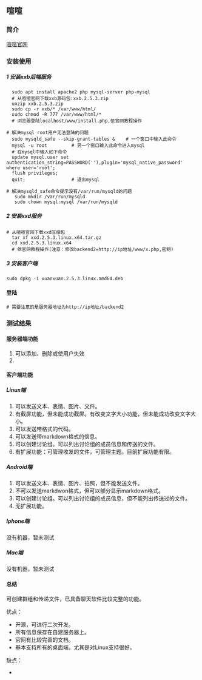 ## 喧喧

### 简介

[喧喧官网](https://xuan.im/)

### 安装使用

##### 1 安装xxb后端服务

```
  sudo apt install apache2 php mysql-server php-mysql
  # 从喧喧官网下载xxb源码包:xxb.2.5.3.zip
  unzip xxb.2.5.3.zip
  sudo cp -r xxb/* /var/www/html/
  sudo chmod -R 777 /var/www/html/*
  # 浏览器登陆localhost/www/install.php,依官网教程操作
  
# 解决mysql root用户无法登陆的问题
  sudo mysqld_safe --skip-grant-tables &	# 一个窗口中输入此命令
  mysql -u root 		# 另一个窗口输入此命令进入mysql
  # 在mysql中输入如下命令
  update mysql.user set authentication_string=PASSWORD(''),plugin='mysql_native_password' where user='root';
  flush privileges;
  quit;					# 退出mysql

# 解决mysqld_safe命令提示没有/var/run/mysqld的问题
   sudo mkdir /var/run/mysqld
   sudo chown mysql:mysql /var/run/mysqld
```

##### 2 安装xxd服务

```
# 从喧喧官网下载xxd压缩包
  tar xf xxd.2.5.3.linux.x64.tar.gz
  cd xxd.2.5.3.linux.x64
  # 依官网教程操作(注意：修改backend2=http://ip地址/www/x.php,密钥)
```

##### 3 安装客户端

```
sudo dpkg -i xuanxuan.2.5.3.linux.amd64.deb
```

#### 登陆

```
# 需要注意的是服务器地址为http://ip地址/backend2
```

### 测试结果
#### 服务器端功能

1. 可以添加、删除或使用户失效
2. 

#### 客户端功能

##### Linux端

1. 可以发送文本、表情、图片、文件。
2. 有截屏功能，但未能成功截屏。有改变文字大小功能，但未能成功改变文字大小。
3. 可以发送带格式的代码。
4. 可以发送带markdown格式的信息。
5. 可以创建讨论组。可以列出讨论组的成员信息和传送的文件。
6. 有扩展功能：可管理收发的文件，可管理主题。目前扩展功能有限。

##### Android端

1. 可以发送文本、表情、图片、拍照，但不能发送文件。
2. 不可以发送markdwon格式，但可以部分显示markdown格式。
3. 可以创建讨论组。可以列出讨论组的成员信息，但不能列出传送过的文件。
4. 无扩展功能。

##### Iphone端

没有机器，暂未测试

##### Mac端

没有机器，暂未测试

#### 总结

可创建群组和传递文件，已具备聊天软件比较完整的功能。

优点：

- 开源，可进行二次开发。
- 所有信息保存在自建服务器上。
- 官网有比较完善的文档。
- 基本支持所有的桌面端，尤其是对Linux支持很好。

缺点：

- 
